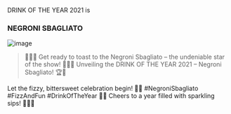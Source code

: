 DRINK OF THE YEAR 2021 is

### NEGRONI SBAGLIATO
![image](https://github.com/trendgetraenkdesjahres/trendgetraenkdesjahres/assets/79572911/7f9e4662-bc72-4121-921a-58b418309e02)

>🎉🍹🥂 Get ready to toast to the Negroni Sbagliato – the undeniable star of the show! 🌟🍊✨ Unveiling the DRINK OF THE YEAR 2021 – Negroni Sbagliato! 🏆🍹

Let the fizzy, bittersweet celebration begin! 🥳🍾 #NegroniSbagliato #FizzAndFun #DrinkOfTheYear 🎊🍹 Cheers to a year filled with sparkling sips! 🥂🍊🌟
